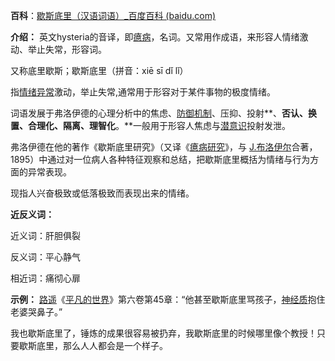 **百科**：[歇斯底里（汉语词语）_百度百科 (baidu.com)](https://baike.baidu.com/item/%E6%AD%87%E6%96%AF%E5%BA%95%E9%87%8C/440)

**介绍：**
英文hysteria的音译，即[癔病](https://baike.baidu.com/item/%E7%99%94%E7%97%85/102275?fromModule=lemma_inlink)，名词。又常用作成语，来形容人情绪激动、举止失常，形容词。

又称底里歇斯；歇斯底里（拼音：xiē sī dǐ lǐ）

指[情绪异常](https://baike.baidu.com/item/%E6%83%85%E7%BB%AA%E5%BC%82%E5%B8%B8/53166182?fromModule=lemma_inlink)激动，举止失常,通常用于形容对于某件事物的极度情绪。

词语发展于弗洛伊德的心理分析中的焦虑、[防御机制](https://baike.baidu.com/item/%E9%98%B2%E5%BE%A1%E6%9C%BA%E5%88%B6/6472149?fromModule=lemma_inlink)、压抑、投射**、**否认、换置、合理化、隔离、理智化**。**一般用于形容人焦虑与[潜意识](https://baike.baidu.com/item/%E6%BD%9C%E6%84%8F%E8%AF%86/65867?fromModule=lemma_inlink)投射发泄。

弗洛伊德在他的著作《歇斯底里研究》（又译《[癔病研究](https://baike.baidu.com/item/%E7%99%94%E7%97%85%E7%A0%94%E7%A9%B6?fromModule=lemma_inlink)》，与 [J.布洛伊尔](https://baike.baidu.com/item/J.%E5%B8%83%E6%B4%9B%E4%BC%8A%E5%B0%94?fromModule=lemma_inlink)合著，1895）中通过对一位病人各种特征观察和总结，把歇斯底里概括为情绪与行为方面的异常表现。

现指人兴奋极致或低落极致而表现出来的情绪。

**近反义词：**

近义词：肝胆俱裂

反义词：平心静气

相近词：痛彻心扉

**示例：**
[路遥](https://baike.baidu.com/item/%E8%B7%AF%E9%81%A5?fromModule=lemma_inlink)《[平凡的世界](https://baike.baidu.com/item/%E5%B9%B3%E5%87%A1%E7%9A%84%E4%B8%96%E7%95%8C/166?fromModule=lemma_inlink)》第六卷第45章：“他甚至歇斯底里骂孩子，[神经质](https://baike.baidu.com/item/%E7%A5%9E%E7%BB%8F%E8%B4%A8/2994377?fromModule=lemma_inlink)抱住老婆哭鼻子。”

我也歇斯底里了，锤炼的成果很容易被扔弃，我歇斯底里的时候哪里像个教授！只要歇斯底里，那么人人都会是一个样子。